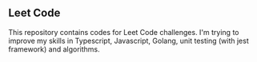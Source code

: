 ## Leet Code

This repository contains codes for Leet Code challenges.
I'm trying to improve my skills in Typescript, Javascript, Golang, unit testing (with jest framework) and algorithms.
